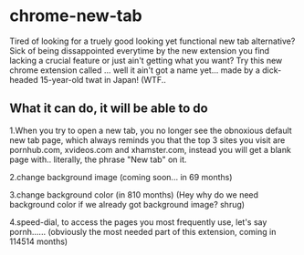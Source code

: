 # chrome-new-tab
Tired of looking for a truely good looking yet functional new tab alternative? 
Sick of being dissappointed everytime by the new extension you find lacking a crucial feature or just ain't getting what you want? 
Try this new chrome extension called ... well it ain't got a name yet... made by a dick-headed 15-year-old twat in Japan! (WTF..
## What it can do, it will be able to do

1.When you try to open a new tab, you no longer see the obnoxious default new tab page, which always reminds you that the top 3 sites you visit are pornhub.com, xvideos.com and xhamster.com, instead you will get a blank page with.. literally, the phrase "New tab" on it. 

2.change background image (coming soon... in 69 months) 

3.change background color (in 810 months) (Hey why do we need background color if we already got background image? shrug) 

4.speed-dial, to access the pages you most frequently use, let's say pornh...... (obviously the most needed part of this extension, coming in 114514 months)
